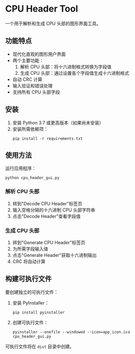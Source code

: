 # CPU Header Tool

一个用于解析和生成 CPU 头部的图形界面工具。

## 功能特点

- 现代化直观的图形用户界面
- 两个主要功能：
  1. 解析 CPU 头部：将十六进制格式转换为字段值
  2. 生成 CPU 头部：通过设置各个字段值生成十六进制格式
- 自动 CRC 计算
- 输入验证和错误处理
- 支持所有 CPU 头部字段

## 安装

1. 安装 Python 3.7 或更高版本（如果尚未安装）
2. 安装所需依赖项：
   ```
   pip install -r requirements.txt
   ```

## 使用方法

运行应用程序：
```
python cpu_header_gui.py
```

### 解析 CPU 头部
1. 转到"Decode CPU Header"标签页
2. 输入空格分隔的十六进制 CPU 头部字符串
3. 点击"Decode Header"查看字段值

### 生成 CPU 头部
1. 转到"Generate CPU Header"标签页
2. 为所需字段输入值
3. 点击"Generate Header"获取十六进制输出
4. CRC 将自动计算

## 构建可执行文件

要创建独立的可执行文件：

1. 安装 PyInstaller：
   ```
   pip install pyinstaller
   ```

2. 创建可执行文件：
   ```
   pyinstaller --onefile --windowed --icon=app_icon.ico cpu_header_gui.py
   ```

可执行文件将在 `dist` 目录中创建。 